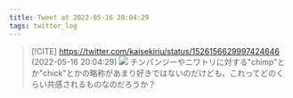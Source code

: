 ```yaml
---
title: Tweet at 2022-05-16 20:04:29
tags: twitter_log
---
```


> [!CITE] https://twitter.com/kaisekiriu/status/1526156629997424646 (2022-05-16 20:04:29)
> ![](https://twitter.com/kaisekiriu/status/1526156629997424646)
> チンパンジーやニワトリに対する"chimp"とか"chick"とかの略称があまり好きではないのだけども、これってどのくらい共感されるものなのだろうか？
